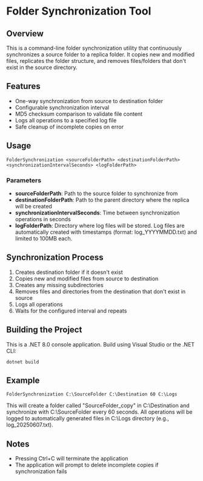 # Folder Synchronization Tool

## Overview
This is a command-line folder synchronization utility that continuously synchronizes a source folder to a replica folder. It copies new and modified files, replicates the folder structure, and removes files/folders that don't exist in the source directory.

## Features
- One-way synchronization from source to destination folder
- Configurable synchronization interval
- MD5 checksum comparison to validate file content
- Logs all operations to a specified log file
- Safe cleanup of incomplete copies on error

## Usage
```
FolderSynchronization <sourceFolderPath> <destinationFolderPath> <synchronizationIntervalSeconds> <logFolderPath>
```

### Parameters
- **sourceFolderPath**: Path to the source folder to synchronize from
- **destinationFolderPath**: Path to the parent directory where the replica will be created
- **synchronizationIntervalSeconds**: Time between synchronization operations in seconds
- **logFolderPath**: Directory where log files will be stored. Log files are automatically created with timestamps (format: log_YYYYMMDD.txt) and limited to 100MB each.

## Synchronization Process
1. Creates destination folder if it doesn't exist
2. Copies new and modified files from source to destination
3. Creates any missing subdirectories
4. Removes files and directories from the destination that don't exist in source
5. Logs all operations
6. Waits for the configured interval and repeats

## Building the Project
This is a .NET 8.0 console application. Build using Visual Studio or the .NET CLI:

```
dotnet build
```

## Example
```
FolderSynchronization C:\SourceFolder C:\Destination 60 C:\Logs
```
This will create a folder called "SourceFolder_copy" in C:\Destination and synchronize with C:\SourceFolder every 60 seconds. All operations will be logged to automatically generated files in C:\Logs directory (e.g., log_20250607.txt).

## Notes
- Pressing Ctrl+C will terminate the application
- The application will prompt to delete incomplete copies if synchronization fails
